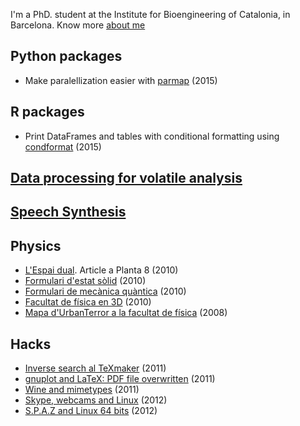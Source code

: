 I'm a PhD. student at the Institute for Bioengineering of Catalonia, in Barcelona.
Know more [about me](about_me.md)

Python packages
---------------

 - Make paralellization easier with
   [parmap](https://pypi.python.org/pypi/parmap) (2015)

R packages
----------

 - Print DataFrames and tables with conditional
   formatting using [condformat](http://zeehio.github.io/condformat) (2015)

[Data processing for volatile analysis](/phd_related.md)
--------------------------------------------------------

[Speech Synthesis](/speech_synthesis.md)
----------------------------------------

Physics
-------

 - [L'Espai dual](2010-11-18-espai-dual.md). Article a Planta 8 (2010)
 - [Formulari d'estat sòlid](2010-11-18-formulari-estat-solid.md) (2010)
 - [Formulari de mecànica quàntica](2010-11-18-formulari-mecanica-quantica.md) (2010)
 - [Facultat de física en 3D](2010-04-12-facultat-fisica-3D.md) (2010)
 - [Mapa d'UrbanTerror a la facultat de física](2008-11-14-urbanterror-facultat-fisica.md) (2008)

Hacks
-----

  - [Inverse search al TeXmaker](2011-03-01-texmaker-del-tex-al-dvi.md) (2011)
  - [gnuplot and LaTeX: PDF file overwritten](2011-07-07-gnuplot-breaks-LaTeX-pdf-title.md) (2011)
  - [Wine and mimetypes](2011-12-04-wine-and-mimetypes.md) (2011)
  - [Skype, webcams and Linux](2012-01-29-skype-webcams-linux.md) (2012)
  - [S.P.A.Z and Linux 64 bits](2012-09-28-spaz-64bits.md) (2012)

